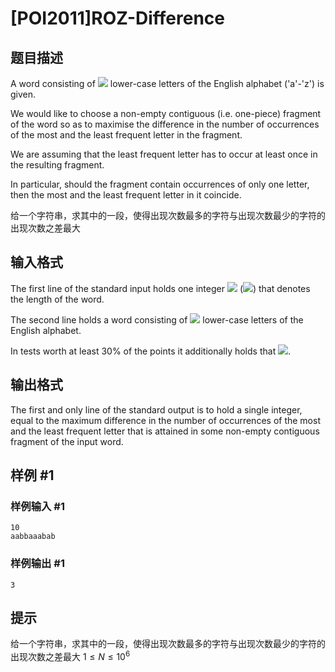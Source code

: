 # [POI2011]ROZ-Difference

## 题目描述

A word consisting of ![](http://main.edu.pl/images/OI18/roz-en-tex.1.png) lower-case letters of the English alphabet ('a'-'z') is given.

We would like to choose a non-empty contiguous (i.e. one-piece) fragment    of the word so as to maximise the difference in the number of occurrences    of the most and the least frequent letter in the fragment.

We are assuming that the least frequent letter has to occur at least once in    the resulting fragment.

In particular, should the fragment contain occurrences of only one letter,    then the most and the least frequent letter in it coincide.

给一个字符串，求其中的一段，使得出现次数最多的字符与出现次数最少的字符的出现次数之差最大


## 输入格式

The first line of the standard input holds one integer ![](http://main.edu.pl/images/OI18/roz-en-tex.2.png)      (![](http://main.edu.pl/images/OI18/roz-en-tex.3.png)) that denotes the length of the word.

The second line holds a word consisting of ![](http://main.edu.pl/images/OI18/roz-en-tex.4.png) lower-case letters      of the English alphabet.

In tests worth at least 30% of the points it additionally holds that ![](http://main.edu.pl/images/OI18/roz-en-tex.5.png).


## 输出格式

The first and only line of the standard output is to hold a single integer,      equal to the maximum difference in the number of occurrences of the most      and the least frequent letter that is attained in some non-empty contiguous      fragment of the input word.


## 样例 #1

### 样例输入 #1
```
10
aabbaaabab
```

### 样例输出 #1

```
3
```

## 提示

给一个字符串，求其中的一段，使得出现次数最多的字符与出现次数最少的字符的出现次数之差最大
$1 \leq N \leq 10^6$

